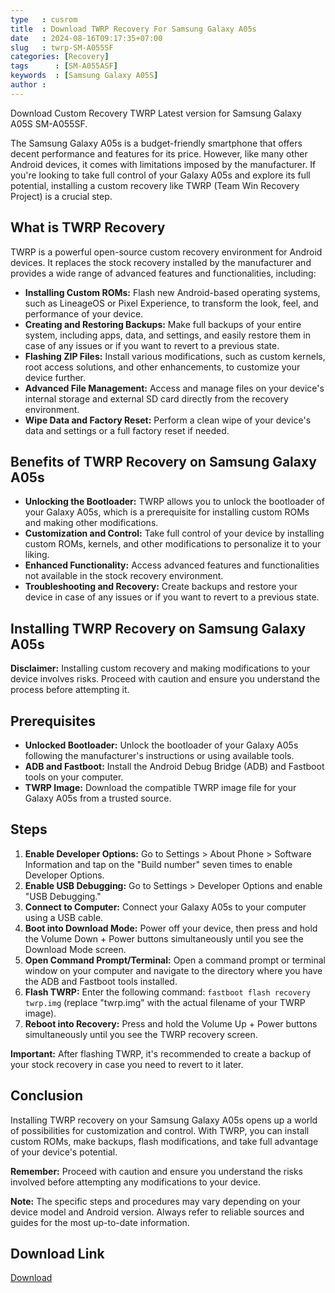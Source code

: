 ```yaml
---
type   : cusrom
title  : Download TWRP Recovery For Samsung Galaxy A05s
date   : 2024-08-16T09:17:35+07:00
slug   : twrp-SM-A055SF
categories: [Recovery]
tags      : [SM-A055ASF]
keywords  : [Samsung Galaxy A05S]
author :
---
```


Download Custom Recovery TWRP Latest version for Samsung Galaxy A05S SM-A055SF.

The Samsung Galaxy A05s is a budget-friendly smartphone that offers decent performance and features for its price. However, like many other Android devices, it comes with limitations imposed by the manufacturer. If you're looking to take full control of your Galaxy A05s and explore its full potential, installing a custom recovery like TWRP (Team Win Recovery Project) is a crucial step.

## What is TWRP Recovery

TWRP is a powerful open-source custom recovery environment for Android devices. It replaces the stock recovery installed by the manufacturer and provides a wide range of advanced features and functionalities, including:

* **Installing Custom ROMs:** Flash new Android-based operating systems, such as LineageOS or Pixel Experience, to transform the look, feel, and performance of your device.
* **Creating and Restoring Backups:** Make full backups of your entire system, including apps, data, and settings, and easily restore them in case of any issues or if you want to revert to a previous state.
* **Flashing ZIP Files:** Install various modifications, such as custom kernels, root access solutions, and other enhancements, to customize your device further.
* **Advanced File Management:** Access and manage files on your device's internal storage and external SD card directly from the recovery environment.
* **Wipe Data and Factory Reset:** Perform a clean wipe of your device's data and settings or a full factory reset if needed.

## Benefits of TWRP Recovery on Samsung Galaxy A05s

* **Unlocking the Bootloader:** TWRP allows you to unlock the bootloader of your Galaxy A05s, which is a prerequisite for installing custom ROMs and making other modifications.
* **Customization and Control:** Take full control of your device by installing custom ROMs, kernels, and other modifications to personalize it to your liking.
* **Enhanced Functionality:** Access advanced features and functionalities not available in the stock recovery environment.
* **Troubleshooting and Recovery:** Create backups and restore your device in case of any issues or if you want to revert to a previous state.

## Installing TWRP Recovery on Samsung Galaxy A05s

**Disclaimer:** Installing custom recovery and making modifications to your device involves risks. Proceed with caution and ensure you understand the process before attempting it.

## Prerequisites

* **Unlocked Bootloader:** Unlock the bootloader of your Galaxy A05s following the manufacturer's instructions or using available tools.
* **ADB and Fastboot:** Install the Android Debug Bridge (ADB) and Fastboot tools on your computer.
* **TWRP Image:** Download the compatible TWRP image file for your Galaxy A05s from a trusted source.

## Steps

1. **Enable Developer Options:** Go to Settings > About Phone > Software Information and tap on the "Build number" seven times to enable Developer Options.
2. **Enable USB Debugging:** Go to Settings > Developer Options and enable "USB Debugging."
3. **Connect to Computer:** Connect your Galaxy A05s to your computer using a USB cable.
4. **Boot into Download Mode:** Power off your device, then press and hold the Volume Down + Power buttons simultaneously until you see the Download Mode screen.
5. **Open Command Prompt/Terminal:** Open a command prompt or terminal window on your computer and navigate to the directory where you have the ADB and Fastboot tools installed.
6. **Flash TWRP:** Enter the following command: `fastboot flash recovery twrp.img` (replace "twrp.img" with the actual filename of your TWRP image).
7. **Reboot into Recovery:** Press and hold the Volume Up + Power buttons simultaneously until you see the TWRP recovery screen.

**Important:** After flashing TWRP, it's recommended to create a backup of your stock recovery in case you need to revert to it later.

## Conclusion

Installing TWRP recovery on your Samsung Galaxy A05s opens up a world of possibilities for customization and control. With TWRP, you can install custom ROMs, make backups, flash modifications, and take full advantage of your device's potential. 

**Remember:** Proceed with caution and ensure you understand the risks involved before attempting any modifications to your device.

**Note:** The specific steps and procedures may vary depending on your device model and Android version. Always refer to reliable sources and guides for the most up-to-date information.


## Download Link
[Download](/)

